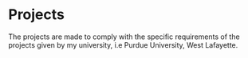 # Projects
The projects are made to comply with the specific requirements of the projects given by my university, i.e Purdue University, West Lafayette.
